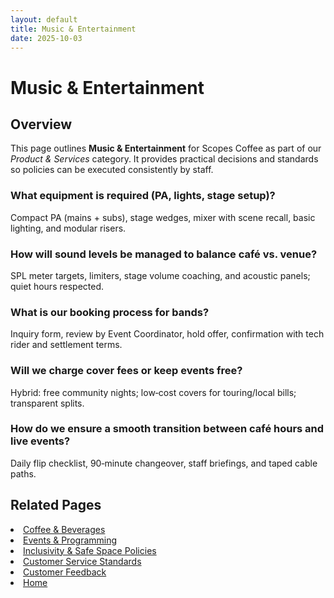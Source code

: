 ```yaml
---
layout: default
title: Music & Entertainment
date: 2025-10-03
---
```


# Music & Entertainment

## Overview
This page outlines **Music & Entertainment** for Scopes Coffee as part of our _Product & Services_ category. It provides practical decisions and standards so policies can be executed consistently by staff.

### What equipment is required (PA, lights, stage setup)?
Compact PA (mains + subs), stage wedges, mixer with scene recall, basic lighting, and modular risers.

### How will sound levels be managed to balance café vs. venue?
SPL meter targets, limiters, stage volume coaching, and acoustic panels; quiet hours respected.

### What is our booking process for bands?
Inquiry form, review by Event Coordinator, hold offer, confirmation with tech rider and settlement terms.

### Will we charge cover fees or keep events free?
Hybrid: free community nights; low‑cost covers for touring/local bills; transparent splits.

### How do we ensure a smooth transition between café hours and live events?
Daily flip checklist, 90‑minute changeover, staff briefings, and taped cable paths.

## Related Pages
<li><a href="{{ site.baseurl }}/product/drinks.html">Coffee & Beverages</a></li>
<li><a href="{{ site.baseurl }}/product/events.html">Events & Programming</a></li>
<li><a href="{{ site.baseurl }}/product/policies.html">Inclusivity & Safe Space Policies</a></li>
<li><a href="{{ site.baseurl }}/product/standards.html">Customer Service Standards</a></li>
<li><a href="{{ site.baseurl }}/product/surveys.html">Customer Feedback</a></li>
<li><a href="{{ site.baseurl }}/index.html">Home</a></li>
